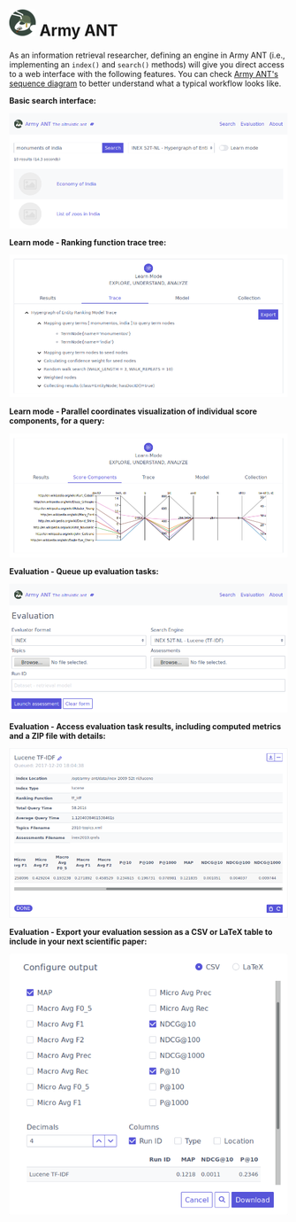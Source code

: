 # ![Army ANT Logo](resources/army_ant_logo-48x48.png) Army ANT

As an information retrieval researcher, defining an engine in Army ANT (i.e., implementing an `index()` and `search()` methods) will give you direct access to a web interface with the following features. You can check [Army ANT's sequence diagram](resources/army_ant-sequence_diagram.pdf) to better understand what a typical workflow looks like.


**Basic search interface:**

![](resources/screenshots/01-search.png)


**Learn mode - Ranking function trace tree:**

![](resources/screenshots/03-learn_mode-trace.png)


**Learn mode - Parallel coordinates visualization of individual score components, for a query:**

![](resources/screenshots/05-learn_mode-score_components.png)


**Evaluation - Queue up evaluation tasks:**

![](resources/screenshots/08-evaluation-form.png)


**Evaluation - Access evaluation task results, including computed metrics and a ZIP file with details:**

![](resources/screenshots/09-evaluation-task.png)


**Evaluation - Export your evaluation session as a CSV or LaTeX table to include in your next scientific paper:**

![](resources/screenshots/10-evaluation-export.png)